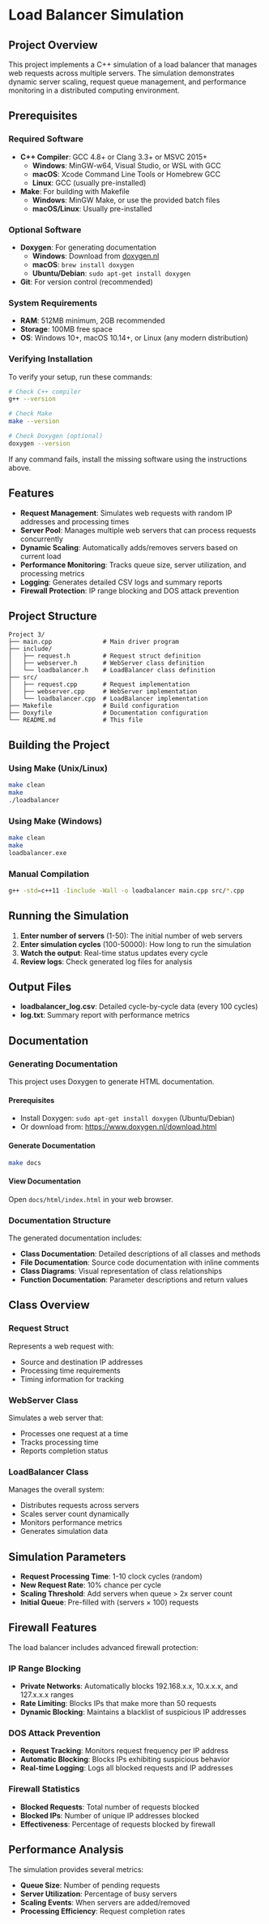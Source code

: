 # Load Balancer Simulation

## Project Overview

This project implements a C++ simulation of a load balancer that manages web requests across multiple servers. The simulation demonstrates dynamic server scaling, request queue management, and performance monitoring in a distributed computing environment.

## Prerequisites

### Required Software
- **C++ Compiler**: GCC 4.8+ or Clang 3.3+ or MSVC 2015+
  - **Windows**: MinGW-w64, Visual Studio, or WSL with GCC
  - **macOS**: Xcode Command Line Tools or Homebrew GCC
  - **Linux**: GCC (usually pre-installed)
- **Make**: For building with Makefile
  - **Windows**: MinGW Make, or use the provided batch files
  - **macOS/Linux**: Usually pre-installed

### Optional Software
- **Doxygen**: For generating documentation
  - **Windows**: Download from [doxygen.nl](https://www.doxygen.nl/download.html)
  - **macOS**: `brew install doxygen`
  - **Ubuntu/Debian**: `sudo apt-get install doxygen`
- **Git**: For version control (recommended)

### System Requirements
- **RAM**: 512MB minimum, 2GB recommended
- **Storage**: 100MB free space
- **OS**: Windows 10+, macOS 10.14+, or Linux (any modern distribution)

### Verifying Installation
To verify your setup, run these commands:

```bash
# Check C++ compiler
g++ --version

# Check Make
make --version

# Check Doxygen (optional)
doxygen --version
```

If any command fails, install the missing software using the instructions above.

## Features

- **Request Management**: Simulates web requests with random IP addresses and processing times
- **Server Pool**: Manages multiple web servers that can process requests concurrently
- **Dynamic Scaling**: Automatically adds/removes servers based on current load
- **Performance Monitoring**: Tracks queue size, server utilization, and processing metrics
- **Logging**: Generates detailed CSV logs and summary reports
- **Firewall Protection**: IP range blocking and DOS attack prevention

## Project Structure

```
Project 3/
├── main.cpp              # Main driver program
├── include/
│   ├── request.h         # Request struct definition
│   ├── webserver.h       # WebServer class definition
│   └── loadbalancer.h    # LoadBalancer class definition
├── src/
│   ├── request.cpp       # Request implementation
│   ├── webserver.cpp     # WebServer implementation
│   └── loadbalancer.cpp  # LoadBalancer implementation
├── Makefile              # Build configuration
├── Doxyfile              # Documentation configuration
└── README.md             # This file
```

## Building the Project

### Using Make (Unix/Linux)
```bash
make clean
make
./loadbalancer
```

### Using Make (Windows)
```bash
make clean
make
loadbalancer.exe
```

### Manual Compilation
```bash
g++ -std=c++11 -Iinclude -Wall -o loadbalancer main.cpp src/*.cpp
```

## Running the Simulation

1. **Enter number of servers** (1-50): The initial number of web servers
2. **Enter simulation cycles** (100-50000): How long to run the simulation
3. **Watch the output**: Real-time status updates every cycle
4. **Review logs**: Check generated log files for analysis

## Output Files

- **loadbalancer_log.csv**: Detailed cycle-by-cycle data (every 100 cycles)
- **log.txt**: Summary report with performance metrics

## Documentation

### Generating Documentation

This project uses Doxygen to generate HTML documentation.

#### Prerequisites
- Install Doxygen: `sudo apt-get install doxygen` (Ubuntu/Debian)
- Or download from: https://www.doxygen.nl/download.html

#### Generate Documentation
```bash
make docs
```

#### View Documentation
Open `docs/html/index.html` in your web browser.

### Documentation Structure

The generated documentation includes:
- **Class Documentation**: Detailed descriptions of all classes and methods
- **File Documentation**: Source code documentation with inline comments
- **Class Diagrams**: Visual representation of class relationships
- **Function Documentation**: Parameter descriptions and return values

## Class Overview

### Request Struct
Represents a web request with:
- Source and destination IP addresses
- Processing time requirements
- Timing information for tracking

### WebServer Class
Simulates a web server that:
- Processes one request at a time
- Tracks processing time
- Reports completion status

### LoadBalancer Class
Manages the overall system:
- Distributes requests across servers
- Scales server count dynamically
- Monitors performance metrics
- Generates simulation data

## Simulation Parameters

- **Request Processing Time**: 1-10 clock cycles (random)
- **New Request Rate**: 10% chance per cycle
- **Scaling Threshold**: Add servers when queue > 2x server count
- **Initial Queue**: Pre-filled with (servers × 100) requests

## Firewall Features

The load balancer includes advanced firewall protection:

### IP Range Blocking
- **Private Networks**: Automatically blocks 192.168.x.x, 10.x.x.x, and 127.x.x.x ranges
- **Rate Limiting**: Blocks IPs that make more than 50 requests
- **Dynamic Blocking**: Maintains a blacklist of suspicious IP addresses

### DOS Attack Prevention
- **Request Tracking**: Monitors request frequency per IP address
- **Automatic Blocking**: Blocks IPs exhibiting suspicious behavior
- **Real-time Logging**: Logs all blocked requests and IP addresses

### Firewall Statistics
- **Blocked Requests**: Total number of requests blocked
- **Blocked IPs**: Number of unique IP addresses blocked
- **Effectiveness**: Percentage of requests blocked by firewall

## Performance Analysis

The simulation provides several metrics:
- **Queue Size**: Number of pending requests
- **Server Utilization**: Percentage of busy servers
- **Scaling Events**: When servers are added/removed
- **Processing Efficiency**: Request completion rates
